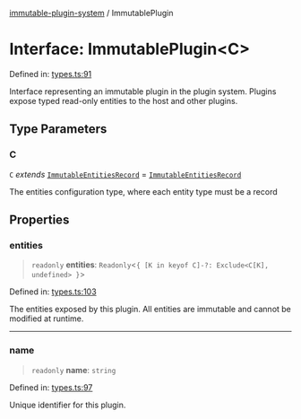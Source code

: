 [immutable-plugin-system](../README.md) / ImmutablePlugin

# Interface: ImmutablePlugin\<C\>

Defined in: [types.ts:91](https://github.com/agladysh/immutable-plugin-system/blob/main/src/types.ts#L91)

Interface representing an immutable plugin in the plugin system.
Plugins expose typed read-only entities to the host and other plugins.

## Type Parameters

### C

`C` *extends* [`ImmutableEntitiesRecord`](../type-aliases/ImmutableEntitiesRecord.md) = [`ImmutableEntitiesRecord`](../type-aliases/ImmutableEntitiesRecord.md)

The entities configuration type, where each entity type must be a record

## Properties

### entities

> `readonly` **entities**: `Readonly`\<`{ [K in keyof C]-?: Exclude<C[K], undefined> }`\>

Defined in: [types.ts:103](https://github.com/agladysh/immutable-plugin-system/blob/main/src/types.ts#L103)

The entities exposed by this plugin.
All entities are immutable and cannot be modified at runtime.

***

### name

> `readonly` **name**: `string`

Defined in: [types.ts:97](https://github.com/agladysh/immutable-plugin-system/blob/main/src/types.ts#L97)

Unique identifier for this plugin.
